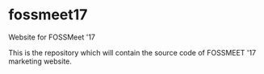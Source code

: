 # fossmeet17
Website for FOSSMeet '17

This is the repository which will contain the source code of FOSSMEET '17 marketing website. 

